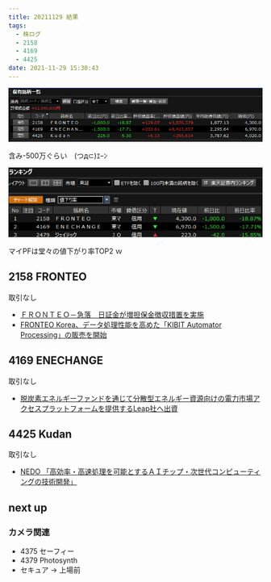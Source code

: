 ```yaml
---
title: 20211129 結果
tags:
  - 株ログ
  - 2158
  - 4169
  - 4425
date: 2021-11-29 15:30:43
---
```


![i](/kab/img/20211129000.png)

含み-500万ぐらい　(つд⊂)ｴｰﾝ

![i](/kab/img/20211129001.png)

マイPFは堂々の値下がり率TOP2 ｗ

## 2158 FRONTEO

取引なし

- [ＦＲＯＮＴＥＯ－急落　日証金が増担保金徴収措置を実施](https://www.traders.co.jp/news/news_top.asp?type=1&newscode=1695284)
- [FRONTEO Korea、データ処理性能を高めた「KIBIT Automator Processing」の販売を開始](https://fs2.magicalir.net/tdnet/2021/2158/20211129443025.pdf)

## 4169 ENECHANGE

取引なし

- [脱炭素エネルギーファンドを通じて分散型エネルギー資源向けの電力市場アクセスプラットフォームを提供するLeap社へ出資](https://pdf.kabutan.jp/tdnet/data/20211129/140120211129442678.pdf)

## 4425 Kudan

取引なし

- [NEDO 「高効率・高速処理を可能とするＡＩチップ・次世代コンピューティングの技術開発」](https://www.nedo.go.jp/content/100927040.pdf)

## next up

### カメラ関連

- 4375 セーフィー
- 4379 Photosynth
- セキュア → 上場前

